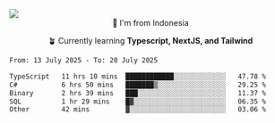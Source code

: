 
<img align = "center" src="https://readme-typing-svg.herokuapp.com?font=Fira+Code&size=25&pause=1000&color=00F713&center=true&vCenter=true&random=false&width=850&height=70&lines=Hi+There+%F0%9F%91%8B%2C+Im+Julian+Caesar;"/>
<br>

<div align = "center">
  📌 I'm from Indonesia
  
  🪴 Currently learning **Typescript, NextJS, and Tailwind**
</div>

<!--START_SECTION:waka-->

```txt
From: 13 July 2025 - To: 20 July 2025

TypeScript   11 hrs 10 mins  ████████████░░░░░░░░░░░░░   47.78 %
C#           6 hrs 50 mins   ███████▒░░░░░░░░░░░░░░░░░   29.25 %
Binary       2 hrs 39 mins   ███░░░░░░░░░░░░░░░░░░░░░░   11.37 %
SQL          1 hr 29 mins    █▓░░░░░░░░░░░░░░░░░░░░░░░   06.35 %
Other        42 mins         ▓░░░░░░░░░░░░░░░░░░░░░░░░   03.06 %
```

<!--END_SECTION:waka-->
